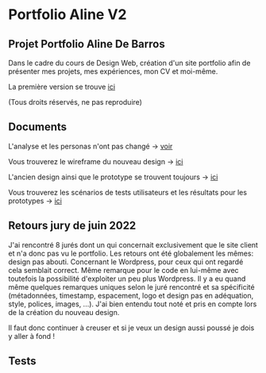 # Portfolio Aline V2

## Projet Portfolio Aline De Barros

Dans le cadre du cours de Design Web, création d'un site portfolio afin de présenter mes projets, 
mes expériences, mon CV et moi-même.

La première version se trouve [ici](https://github.com/AlineDB/Aline-portfolio)

(Tous droits réservés, ne pas reproduire)

## Documents

L'analyse et les personas n'ont pas changé -> [voir](https://github.com/AlineDB/Aline-portfolio/blob/8cf5d4585e2d595c578bf5667efcff27cb049399/Doc/Analyse%20et%20personas%20portfolio.docx)

Vous trouverez le wireframe du nouveau design -> [ici]()

L'ancien design ainsi que le prototype se trouvent toujours -> [ici](https://github.com/AlineDB/Aline-portfolio/blob/8cf5d4585e2d595c578bf5667efcff27cb049399/Doc/portfolio_wireframe_complet.png)

Vous trouverez les scénarios de tests utilisateurs et les résultats pour les prototypes -> [ici](https://github.com/AlineDB/Aline-portfolio/blob/8cf5d4585e2d595c578bf5667efcff27cb049399/Doc/tests%20utilisateurs%20prototype.docx)

## Retours jury de juin 2022

J'ai rencontré 8 jurés dont un qui concernait exclusivement que le site client et n'a donc pas vu le portfolio.
Les retours ont été globalement les mêmes: design pas abouti. Concernant le Wordpress, pour ceux qui ont regardé cela 
semblait correct. Même remarque pour le code en lui-même avec toutefois la possibilité d'exploiter un peu plus Wordpress.
Il y a eu quand même quelques remarques uniques selon le juré rencontré et sa spécificité (métadonnées, timestamp, espacement, logo et design pas en adéquation,
style, polices, images, ...). J'ai bien entendu tout noté et pris en compte lors de la création du nouveau design.

Il faut donc continuer à creuser et si je veux un design aussi poussé je dois y aller à fond ! 

## Tests
